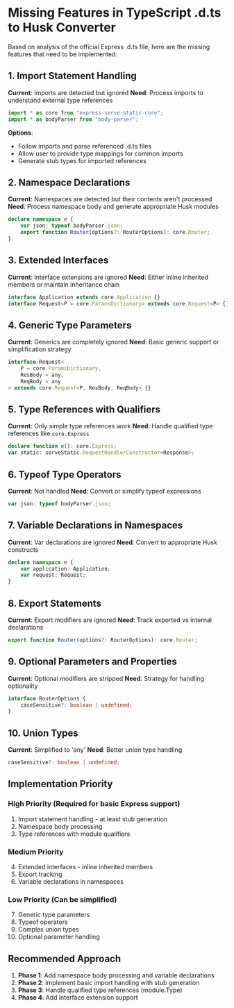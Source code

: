 # Missing Features in TypeScript .d.ts to Husk Converter

Based on analysis of the official Express .d.ts file, here are the missing features that need to be implemented:

## 1. Import Statement Handling

**Current**: Imports are detected but ignored
**Need**: Process imports to understand external type references

```typescript
import * as core from "express-serve-static-core";
import * as bodyParser from "body-parser";
```

**Options**:
- Follow imports and parse referenced .d.ts files
- Allow user to provide type mappings for common imports
- Generate stub types for imported references

## 2. Namespace Declarations

**Current**: Namespaces are detected but their contents aren't processed
**Need**: Process namespace body and generate appropriate Husk modules

```typescript
declare namespace e {
    var json: typeof bodyParser.json;
    export function Router(options?: RouterOptions): core.Router;
}
```

## 3. Extended Interfaces

**Current**: Interface extensions are ignored
**Need**: Either inline inherited members or maintain inheritance chain

```typescript
interface Application extends core.Application {}
interface Request<P = core.ParamsDictionary> extends core.Request<P> {}
```

## 4. Generic Type Parameters

**Current**: Generics are completely ignored
**Need**: Basic generic support or simplification strategy

```typescript
interface Request<
    P = core.ParamsDictionary,
    ResBody = any,
    ReqBody = any
> extends core.Request<P, ResBody, ReqBody> {}
```

## 5. Type References with Qualifiers

**Current**: Only simple type references work
**Need**: Handle qualified type references like `core.Express`

```typescript
declare function e(): core.Express;
var static: serveStatic.RequestHandlerConstructor<Response>;
```

## 6. Typeof Type Operators

**Current**: Not handled
**Need**: Convert or simplify typeof expressions

```typescript
var json: typeof bodyParser.json;
```

## 7. Variable Declarations in Namespaces

**Current**: Var declarations are ignored
**Need**: Convert to appropriate Husk constructs

```typescript
declare namespace e {
    var application: Application;
    var request: Request;
}
```

## 8. Export Statements

**Current**: Export modifiers are ignored
**Need**: Track exported vs internal declarations

```typescript
export function Router(options?: RouterOptions): core.Router;
```

## 9. Optional Parameters and Properties

**Current**: Optional modifiers are stripped
**Need**: Strategy for handling optionality

```typescript
interface RouterOptions {
    caseSensitive?: boolean | undefined;
}
```

## 10. Union Types

**Current**: Simplified to 'any'
**Need**: Better union type handling

```typescript
caseSensitive?: boolean | undefined;
```

## Implementation Priority

### High Priority (Required for basic Express support)
1. Import statement handling - at least stub generation
2. Namespace body processing
3. Type references with module qualifiers

### Medium Priority
4. Extended interfaces - inline inherited members
5. Export tracking
6. Variable declarations in namespaces

### Low Priority (Can be simplified)
7. Generic type parameters
8. Typeof operators
9. Complex union types
10. Optional parameter handling

## Recommended Approach

1. **Phase 1**: Add namespace body processing and variable declarations
2. **Phase 2**: Implement basic import handling with stub generation
3. **Phase 3**: Handle qualified type references (module.Type)
4. **Phase 4**: Add interface extension support